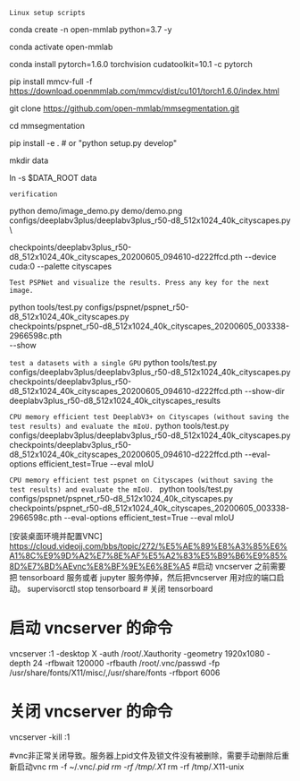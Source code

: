 `Linux setup scripts`

conda create -n open-mmlab python=3.7 -y

conda activate open-mmlab

conda install pytorch=1.6.0 torchvision cudatoolkit=10.1 -c pytorch

pip install mmcv-full -f https://download.openmmlab.com/mmcv/dist/cu101/torch1.6.0/index.html

git clone https://github.com/open-mmlab/mmsegmentation.git

cd mmsegmentation

pip install -e . # or "python setup.py develop"

mkdir data

ln -s $DATA_ROOT data

`verification`

python demo/image_demo.py demo/demo.png configs/deeplabv3plus/deeplabv3plus_r50-d8_512x1024_40k_cityscapes.py \

checkpoints/deeplabv3plus_r50-d8_512x1024_40k_cityscapes_20200605_094610-d222ffcd.pth --device cuda:0 --palette cityscapes

`Test PSPNet and visualize the results. Press any key for the next image.`

python tools/test.py configs/pspnet/pspnet_r50-d8_512x1024_40k_cityscapes.py \
    checkpoints/pspnet_r50-d8_512x1024_40k_cityscapes_20200605_003338-2966598c.pth \
    --show

`test a datasets with a single GPU`
python tools/test.py
configs/deeplabv3plus/deeplabv3plus_r50-d8_512x1024_40k_cityscapes.py
checkpoints/deeplabv3plus_r50-d8_512x1024_40k_cityscapes_20200605_094610-d222ffcd.pth
--show-dir deeplabv3plus_r50-d8_512x1024_40k_cityscapes_results

`CPU memory efficient test DeeplabV3+ on Cityscapes (without saving the test results) and evaluate the mIoU.`
python tools/test.py
configs/deeplabv3plus/deeplabv3plus_r50-d8_512x1024_40k_cityscapes.py
checkpoints/deeplabv3plus_r50-d8_512x1024_40k_cityscapes_20200605_094610-d222ffcd.pth
--eval-options efficient_test=True
--eval mIoU

`CPU memory efficient test pspnet on Cityscapes (without saving the test results) and evaluate the mIoU. `
python tools/test.py configs/pspnet/pspnet_r50-d8_512x1024_40k_cityscapes.py checkpoints/pspnet_r50-d8_512x1024_40k_cityscapes_20200605_003338-2966598c.pth --eval-options efficient_test=True --eval mIoU


[安装桌面环境并配置VNC] https://cloud.videojj.com/bbs/topic/272/%E5%AE%89%E8%A3%85%E6%A1%8C%E9%9D%A2%E7%8E%AF%E5%A2%83%E5%B9%B6%E9%85%8D%E7%BD%AEvnc%E8%BF%9E%E6%8E%A5
#启动 vncserver 之前需要把 tensorboard 服务或者 jupyter 服务停掉，然后把vncserver 用对应的端口启动。
supervisorctl stop tensorboard     # 关闭 tensorboard

# 启动 vncserver 的命令
vncserver :1 -desktop X -auth /root/.Xauthority -geometry 1920x1080 -depth 24 -rfbwait 120000 -rfbauth /root/.vnc/passwd -fp /usr/share/fonts/X11/misc/,/usr/share/fonts -rfbport 6006

# 关闭 vncserver 的命令
vncserver -kill :1


#vnc非正常关闭导致。服务器上pid文件及锁文件没有被删除，需要手动删除后重新启动vnc
rm -f ~/.vnc/*.pid
rm -rf /tmp/.X1*
rm -rf /tmp/.X11-unix
